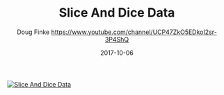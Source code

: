 ﻿---
title: Slice And Dice Data
date: 2017-10-06
tags: Demo, English, Playlist, Doug Finke's Excel module
author: Doug Finke https://www.youtube.com/channel/UCP47ZkO5EDkoI2sr-3P4ShQ
---

[![Slice And Dice Data](https://i4.ytimg.com/vi/kzllxvqr3TY/hqdefault.jpg "Slice And Dice Data")](https://www.youtube.com/watch?v=kzllxvqr3TY)


